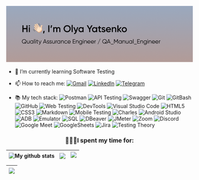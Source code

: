 ![header](https://github.com/olyacenko/olyacenko/blob/main/header.png)
- 🌱 I’m currently learning Software Testing

- 📫 How to reach me:
 [![Gmail](https://img.shields.io/badge/Gmail-D14836?style=for-the-badge&logo=gmail&logoColor=white&style=flat)](mailto:olyacenko1@gmail.com) [![LinkedIn](https://img.shields.io/badge/linkedin-%230077B5.svg?style=for-the-badge&logo=linkedin&logoColor=white&style=flat)](https://www.linkedin.com/in/olyacenko/) [![Telegram](https://img.shields.io/badge/Telegram-2CA5E0?style=for-the-badge&logo=telegram&logoColor=white&style=flat)](https://t.me/olyacenko)

- 📚 My tech stack:
  ![Postman](https://img.shields.io/badge/Postman-FF6C37?style=for-the-badge&logo=postman&logoColor=white&style=flat)
![API Testing](https://img.shields.io/badge/API%20Testing-%23000000?style=for-the-badge&logo=API&logoColor=white&style=flat)
![Swagger](https://img.shields.io/badge/-Swagger-%23Clojure?style=for-the-badge&logo=swagger&logoColor=white&style=flat)
![Git](https://img.shields.io/badge/git-%23F05033.svg?style=for-the-badge&logo=git&logoColor=white&style=flat)
![GitBash](https://img.shields.io/badge/-Git%20Bash-674ea7?style=for-the-badge&logo=Git%20Bash&logoColor=white&style=flat)
![GitHub](https://img.shields.io/badge/github-%23121011.svg?style=for-the-badge&logo=github&logoColor=white&style=flat)
![Web Testing](https://img.shields.io/badge/Web%20Testing-3867a2?style=for-the-badge&logo=Web&logoColor=white&style=flat)
![DevTools](https://img.shields.io/badge/DEVTOOLS-fcc525?style=for-the-badge&logo=DEVTOOLS&logoColor=white&style=flat&style=flat)
![Visual Studio Code](https://img.shields.io/badge/Visual%20Studio%20Code-0078d7.svg?style=for-the-badge&logo=visual-studio-code&logoColor=white&style=flat)
![HTML5](https://img.shields.io/badge/html5-%23E34F26.svg?style=for-the-badge&logo=html5&logoColor=white&style=flat)
![CSS3](https://img.shields.io/badge/css3-%231572B6.svg?style=for-the-badge&logo=css3&logoColor=white&style=flat)
![Markdown](https://img.shields.io/badge/markdown-%23000000.svg?style=for-the-badge&logo=markdown&logoColor=white&style=flat)
![Mobile Testing](https://img.shields.io/badge/Mobile%20Testing-a1ab26?style=for-the-badge&logo=Mobile&logoColor=white&style=flat)
![Charles](https://img.shields.io/badge/Charles-678ea7?style=for-the-badge&logo=Charles&logoColor=white&style=flat)
![Android Studio](https://img.shields.io/badge/Android%20Studio-3DDC84.svg?style=for-the-badge&logo=android-studio&logoColor=white&style=flat)
![ADB](https://img.shields.io/badge/ADB-679ea7?style=for-the-badge&logo=ADB&logoColor=white&style=flat)
![Emulator](https://img.shields.io/badge/Emulator-686ea7?style=for-the-badge&logo=Emulator&logoColor=white&style=flat)
![SQL](https://img.shields.io/badge/-SQL-ed1c24?style=for-the-badge&logo=SQL&logoColor=47C5FB&style=flat)
![DBeaver](https://img.shields.io/badge/-DBeaver-fcc525?style=for-the-badge&logo=DBeaver&logoColor=47C5FB&style=flat)
![JMeter](https://img.shields.io/badge/-JMeter-095fda?style=for-the-badge&logo=JMeter&logoColor=white&style=flat)
![Zoom](https://img.shields.io/badge/Zoom-2D8CFF?style=for-the-badge&logo=zoom&logoColor=white&style=flat)
![Discord](https://img.shields.io/badge/Discord-%235865F2.svg?style=for-the-badge&logo=discord&logoColor=white&style=flat)
![Google Meet](https://img.shields.io/badge/Google%20Meet-00897B?style=for-the-badge&logo=google-meet&logoColor=white&style=flat)
![GoogleSheets](https://img.shields.io/badge/Google%20Sheets-188038?style=for-the-badge&logo=Google-Sheets&logoColor=white&style=flat)
![Jira](https://img.shields.io/badge/jira-%230A0FFF.svg?style=for-the-badge&logo=jira&logoColor=white&style=flat)
![Testing Theory](https://img.shields.io/badge/Testing%20Theory-674ea7?style=for-the-badge&logo=Testing-Theory&logoColor=white&style=flat)
<h3 align="center">👩🏻‍💻I spent my time for: </h3>

| <img align="center" src="https://github-readme-stats.vercel.app/api?username=olyacenko&show_icons=true&theme=buefy&hide_border=true" alt="My github stats" />  | <img align="center" src="https://github-readme-stats.vercel.app/api/top-langs/?username=olyacenko&layout=compact&theme=buefy&hide_border=true" /> |  <img src="https://komarev.com/ghpvc/?username=olyacenko" /> |
| ------------- | ------------- | ---------- |

| <img align="center" src="https://github-profile-trophy.vercel.app/?username=olyacenko" /> |
|-----|

<!--
**olyacenko/olyacenko** is a ✨ _special_ ✨ repository because its `README.md` (this file) appears on your GitHub profile.

Here are some ideas to get you started:

- 🔭 I’m currently working on ...
- 🌱 I’m currently learning ...
- 👯 I’m looking to collaborate on ...
- 🤔 I’m looking for help with ...
- 💬 Ask me about ...
- 📫 How to reach me: ...
- 😄 Pronouns: ...
- ⚡ Fun fact: ...
-->

